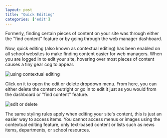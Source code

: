 ```yaml
---
layout: post
title: "Quick Editing"
categories: ['edit']
---
```


Formerly, finding certain pieces of content on your site was through either the "find content" feature or by going through the web manager dashboard. 

Now, quick editing (also known as contextual editing) has been enabled on all school websites to make finding content easier for web managers. When you are logged in to edit your site, hovering over most pieces of content causes a tiny gear cog to appear. 

![using contextual editing](/schoolsites-help/images/pages/using-contexutal-editing.png)

Click on it to open the edit or delete dropdown menu. From here, you can either delete the content outright or go in to edit it just as you would from the dashboard or "find content" feature.

![edit or delete](/schoolsites-help/images/pages/edit-delete.png)

The same styling rules apply when editing your site's content, this is just an easier way to access items. You cannot access menus or images using the contextual editing feature, only text-based content or lists such as news items, departments, or school resources.
